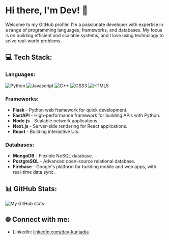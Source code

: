 # Hi there, I'm Dev! 👋

Welcome to my GitHub profile! I'm a passionate developer with expertise in a range of programming languages, frameworks, and databases. My focus is on building efficient and scalable systems, and I love using technology to solve real-world problems.

## 💻 Tech Stack:

### Languages:
<p align="left">
  <img src="https://img.shields.io/badge/python-3670A0?style=for-the-badge&logo=python&logoColor=ffdd54" alt="Python">
    <img src="https://img.shields.io/badge/javascript-%23323330.svg?style=for-the-badge&logo=javascript&logoColor=%23F7DF1E" alt="Javascript">
  <img src="https://img.shields.io/badge/c++-%2300599C.svg?style=for-the-badge&logo=c%2B%2B&logoColor=white" alt="C++">
    <img src="https://img.shields.io/badge/css3-%231572B6.svg?style=for-the-badge&logo=css3&logoColor=white" alt="CSS3">
  <img src="https://img.shields.io/badge/html5-%23E34F26.svg?style=for-the-badge&logo=html5&logoColor=white" alt="HTML5">
</p>

### Frameworks:
- **Flask** - Python web framework for quick development.
- **FastAPI** - High-performance framework for building APIs with Python.
- **Node.js** - Scalable network applications.
- **Next.js** - Server-side rendering for React applications.
- **React** - Building interactive UIs.

### Databases:
- **MongoDB** - Flexible NoSQL database.
- **PostgreSQL** - Advanced open-source relational database.
- **Firebase** - Google's platform for building mobile and web apps, with real-time data sync.

## 📊 GitHub Stats:

![My GitHub stats](https://github-readme-stats.vercel.app/api?username=devk03&show_icons=true&theme=radical)

## 🌐 Connect with me:

- LinkedIn: [linkedIn.com/dev-kunjadia](https://www.linkedin.com/in/dev-kunjadia/)
